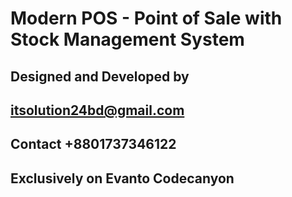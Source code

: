 # Modern POS - Point of Sale with Stock Management System

## Designed and Developed by  

## itsolution24bd@gmail.com
## Contact +8801737346122


## Exclusively on Evanto Codecanyon